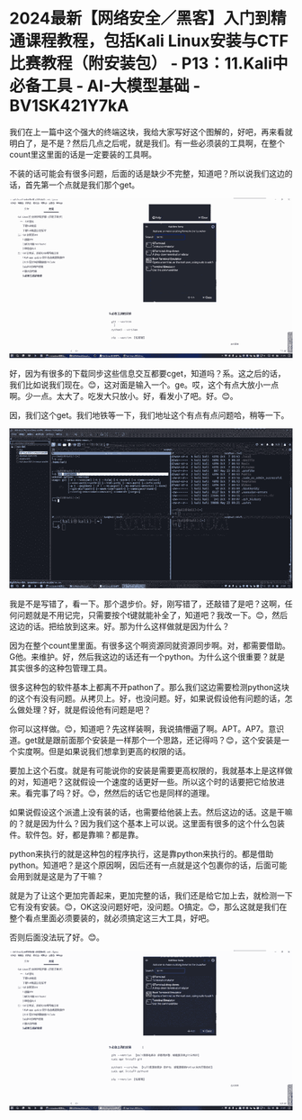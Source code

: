 # 2024最新【网络安全／黑客】入门到精通课程教程，包括Kali Linux安装与CTF比赛教程（附安装包） - P13：11.Kali中必备工具 - AI-大模型基础 - BV1SK421Y7kA

我们在上一篇中这个强大的终端这块，我给大家写好这个图解的，好吧，再来看就明白了，是不是？然后几点之后呢，就是我们。有一些必须装的工具啊，在整个count里这里面的话是一定要装的工具啊。

不装的话可能会有很多问题，后面的话是缺少不完整，知道吧？所以说我们这边的话，首先第一个点就是我们那个get。



![](img/6678558211e708d376788a642e94f464_1.png)

好，因为有很多的下载同步这些信息交互都要cget，知道吗？系。这之后的话，我们比如说我们现在。😊，这对面是输入一个。ge。哎，这个有点大放小一点啊。少一点。太大了。吃发大只放小。好，看发小了吧。好。😊。

因，我们这个get。我们地铁等一下，我们地址这个有点有点问题哈，稍等一下。

![](img/6678558211e708d376788a642e94f464_3.png)

我是不是写错了，看一下。那个退步价。好，刚写错了，还敲错了是吧？这啊，任何问题就是不用记完，只需要按个t键就能补全了，知道吧？我改一下。😊，然后这边的话。把给放到这来。好。那为什么这样做就是因为什么？

因为在整个count里里面。有很多这个啊资源同就资源同步啊。对，都需要借助。G他。来维护。好，然后我这边的话还有一个python。为什么这个很重要？就是其实很多的这种包管理工具。

很多这种包的软件基本上都离不开pathon了。那么我们这边需要检测python这块的这个有没有问题。从拷贝上。好，也没问题。好，如果说假设他有问题的话，怎么做处理？好，就是假设他有问题是吧？

你可以这样做。😊，知道吧？先这样装啊，我说搞懵逼了啊。APT。AP7。意识道。get就是跟前面那个安装是一样那个一个思路，还记得吗？😊，这个安装是一个实度啊。但是如果说我们想拿到更高的权限的话。

要加上这个石度。就是有可能说你的安装是需要更高权限的，我就基本上是这样做的对，知道吧？这就假设一个速度的话更好一些。所以这个时的话要把它给放进来。看完事了吗？好。😊，然然后的话它也是同样的道理。

如果说假设这个派遣上没有装的话，也需要给他装上去。然后这边的话。这是干嘛的？就是因为什么？因为我们这个基本上可以说。这里面有很多的这个什么包装件。软件包。好，都是靠嘛？都是靠。

python来执行的就是这种包的程序执行，这是靠python来执行的。都是借助python。知道吧？是这个原因啊，因后还有一点就是这个包裹你的话，后面可能会用到就是这是为了干嘛？

就是为了让这个更加完善起来，更加完整的话，我们还是给它加上去，就检测一下它有没有安装。😊，OK这没问题好吧，没问题。O搞定。😊，那么这就是我们在整个看点里面必须要装的，就必须搞定这三大工具，好吧。

否则后面没法玩了好。😊。

![](img/6678558211e708d376788a642e94f464_5.png)